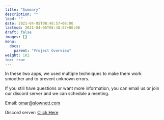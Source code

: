 ```yaml
---
title: "Summary"
description: ""
lead: ""
date: 2021-04-05T08:48:57+00:00
lastmod: 2021-04-05T08:48:57+00:00
draft: false
images: []
menu:
  docs:
    parent: "Project Overview"
weight: 102
toc: true
---
```

In these two apps, we used multiple techniques to make them work smoother and to prevent unknown errors.

If you still have questions or want more information, you can email us or join our discord server and we can schedule a meeting.

Email: [omar@slownett.com](mailto:omar@slownett.com)

Discord server: [Click Here](https://bit.ly/3daPqU0)
